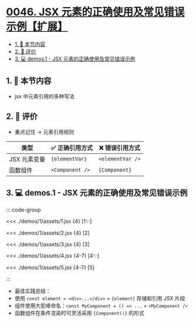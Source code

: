 # [0046. JSX 元素的正确使用及常见错误示例【扩展】](https://github.com/tnotesjs/TNotes.react/tree/main/notes/0046.%20JSX%20%E5%85%83%E7%B4%A0%E7%9A%84%E6%AD%A3%E7%A1%AE%E4%BD%BF%E7%94%A8%E5%8F%8A%E5%B8%B8%E8%A7%81%E9%94%99%E8%AF%AF%E7%A4%BA%E4%BE%8B%E3%80%90%E6%89%A9%E5%B1%95%E3%80%91)

<!-- region:toc -->

- [1. 🎯 本节内容](#1--本节内容)
- [2. 🫧 评价](#2--评价)
- [3. 💻 demos.1 - JSX 元素的正确使用及常见错误示例](#3--demos1---jsx-元素的正确使用及常见错误示例)

<!-- endregion:toc -->

## 1. 🎯 本节内容

- jsx 中元素引用的多种写法

## 2. 🫧 评价

- 重点记住 -> 元素引用规则

| 类型         | ✅ 正确引用方式 | ❌ 错误引用方式  |
| ------------ | --------------- | ---------------- |
| JSX 元素变量 | `{elementVar}`  | `<elementVar />` |
| 函数组件     | `<Component />` | `{Component}`    |

## 3. 💻 demos.1 - JSX 元素的正确使用及常见错误示例

::: code-group

<<< ./demos/1/assets/1.jsx {4} [1✨]

<<< ./demos/1/assets/2.jsx {4} [2]

<<< ./demos/1/assets/3.jsx {4} [3]

<<< ./demos/1/assets/4.jsx {4-7} [4️✨]

<<< ./demos/1/assets/5.jsx {4-7} [5️]

:::

- 最佳实践总结：
- 使用 `const element = <div>...</div>` + `{element}` 存储和引用 JSX 片段
- 组件使用大驼峰命名：`const MyComponent = () => ...` + `<MyComponent />`
- 函数组件在条件渲染时可灵活采用 `{Component()}` 的形式
